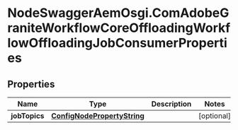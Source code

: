 # NodeSwaggerAemOsgi.ComAdobeGraniteWorkflowCoreOffloadingWorkflowOffloadingJobConsumerProperties

## Properties

Name | Type | Description | Notes
------------ | ------------- | ------------- | -------------
**jobTopics** | [**ConfigNodePropertyString**](ConfigNodePropertyString.md) |  | [optional] 


